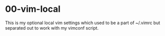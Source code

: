 # 00-vim-local

This is my optional local vim settings which used to be a part of
~/.vimrc but separated out to work with my vimconf script.

